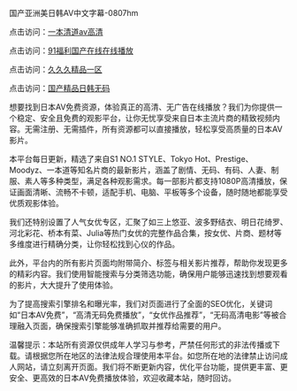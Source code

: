 国产亚洲美日韩AV中文字幕-0807hm

点击访问：<a href="https://heiliao2dmwwy.pages.dev">一本清道av高清</a>

点击访问：<a href="https://heiliaozj3tjd.pages.dev">91福利国产在线在线播放</a>

点击访问：<a href="https://heiliaoow5kzm.pages.dev">久久久精品一区</a>

点击访问：<a href="https://heiliao2dmwwy.pages.dev">国产精品日韩无码</a>


想要找到日本AV免费资源，体验真正的高清、无广告在线播放？我们为你提供一个稳定、安全且免费的观影平台，让你无忧享受来自日本主流片商的精致视频内容。无需注册、无需插件，所有资源都可以直接播放，轻松享受高质量的日本AV影片。

本平台每日更新，精选了来自S1 NO.1 STYLE、Tokyo Hot、Prestige、Moodyz、一本道等知名片商的最新影片，涵盖了剧情、无码、有码、人妻、制服、素人等多种类型，满足各种观影需求。每一部影片都支持1080P高清播放，保证画面清晰、流畅不卡顿，适配手机、电脑、平板等多个设备，随时随地都能享受优质观影体验。

我们还特别设置了人气女优专区，汇聚了如三上悠亚、波多野结衣、明日花绮罗、河北彩花、桥本有菜、Julia等热门女优的完整作品合集，按女优、片商、题材等多维度进行精确分类，让你轻松找到心仪的作品。

此外，平台内的所有影片页面均附带简介、标签与相关影片推荐，帮助你发现更多的精彩内容。我们使用智能搜索与分类筛选功能，确保用户能够迅速找到想要观看的影片，大大提升了使用体验。

为了提高搜索引擎排名和曝光率，我们对页面进行了全面的SEO优化，关键词如“日本AV免费”，“高清无码免费播放”，“女优作品推荐”，“无码高清电影”等被合理融入页面，确保搜索引擎能够准确抓取并推荐给需要的用户。

温馨提示：本站所有资源仅供成年人学习与参考，严禁任何形式的非法传播或下载。请根据您所在地区的法律法规合理使用本平台。如您所在地的法律禁止访问成人网站，请立刻离开页面。我们将不断更新内容，优化平台功能，提供更丰富、更安全、更高效的日本AV免费播放体验，欢迎收藏本站，随时回访。



<span style="display:none;">[Canonical link]( ）</span>
